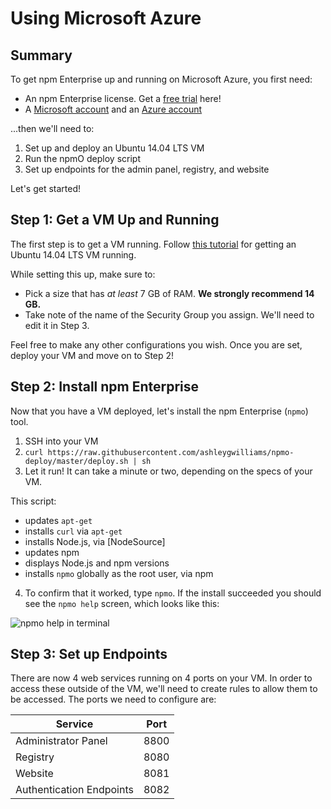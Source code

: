 # Using Microsoft Azure

## Summary

To get npm Enterprise up and running on Microsoft Azure, you first need:

- An npm Enterprise license. Get a [free trial] here!
- A [Microsoft account] and an [Azure account]

...then we'll need to:

1. Set up and deploy an Ubuntu 14.04 LTS VM
2. Run the npmO deploy script
3. Set up endpoints for the admin panel, registry, and website

Let's get started!

## Step 1: Get a VM Up and Running

The first step is to get a VM running. Follow [this tutorial] for getting
an Ubuntu 14.04 LTS VM running.

While setting this up, make sure to:

- Pick a size that has *at least* 7 GB of RAM. **We strongly recommend 14 GB.**
- Take note of the name of the Security Group you assign. We'll need to edit it
  in Step 3.

Feel free to make any other configurations you wish. Once you are set, deploy
your VM and move on to Step 2!

## Step 2: Install npm Enterprise

Now that you have a VM deployed, let's install the npm Enterprise (`npmo`) tool.

1. SSH into your VM
2. `curl https://raw.githubusercontent.com/ashleygwilliams/npmo-deploy/master/deploy.sh | sh`
3. Let it run! It can take a minute or two, depending on the specs of your VM.

  This script:

  - updates `apt-get`
  - installs `curl` via `apt-get`
  - installs Node.js, via [NodeSource]
  - updates npm
  - displays Node.js and npm versions
  - installs `npmo` globally as the root user, via npm


4. To confirm that it worked, type `npmo`. If the install succeeded you should see the
   `npmo help` screen, which looks like this:

  ![npmo help in terminal](/gitbook/images/npmo-help.png)

## Step 3: Set up Endpoints

There are now 4 web services running on 4 ports on your VM. In order to access these
outside of the VM, we'll need to create rules to allow them to be accessed. The ports
we need to configure are:

| Service                   | Port  |
|-------------------------- |------ |
| Administrator Panel       | 8800  |
| Registry                  | 8080  |
| Website                   | 8081  |
| Authentication Endpoints  | 8082  |

[npm user account]: https://www.npmjs.com/signup
[free trial]: https://www.npmjs.com/enterprise#free-trial
[Microsoft account]: https://signup.live.com/signup
[Azure account]: https://azure.microsoft.com/free/
[Microsoft Azure portal]: https://portal.azure.com/
[this tutorial]: https://azure.microsoft.com/en-us/documentation/articles/virtual-machines-linux-tutorial-portal-rm/
[deploy script]: https://github.com/ashleygwilliams/npmo-deploy/blob/master/deploy.sh
